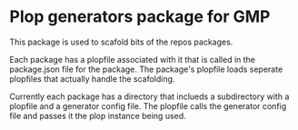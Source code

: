 # Plop generators package for GMP
This package is used to scafold bits of the repos packages.

Each package has a plopfile associated with it that is called in the package.json file for the package. The package's plopfile loads seperate plopfiles that actually handle the scafolding.

Currently each package has a directory that inclueds a subdirectory with a plopfile and a generator config file. The plopfile calls the generator config file and passes it the plop instance being used. 